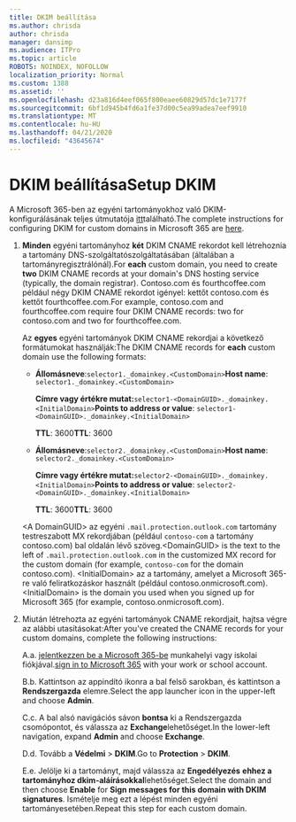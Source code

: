 ```yaml
---
title: DKIM beállítása
ms.author: chrisda
author: chrisda
manager: dansimp
ms.audience: ITPro
ms.topic: article
ROBOTS: NOINDEX, NOFOLLOW
localization_priority: Normal
ms.custom: 1388
ms.assetid: ''
ms.openlocfilehash: d23a816d4eef065f800eaee60829d57dc1e7177f
ms.sourcegitcommit: 6bf1d945b4fd6a1fe37d00c5ea99adea7eef9910
ms.translationtype: MT
ms.contentlocale: hu-HU
ms.lasthandoff: 04/21/2020
ms.locfileid: "43645674"
---
```

# <a name="setup-dkim"></a><span data-ttu-id="9aa52-102">DKIM beállítása</span><span class="sxs-lookup"><span data-stu-id="9aa52-102">Setup DKIM</span></span>

<span data-ttu-id="9aa52-103">A Microsoft 365-ben az egyéni tartományokhoz való DKIM-konfigurálásának teljes útmutatója [itt](https://docs.microsoft.com/office365/SecurityCompliance/use-dkim-to-validate-outbound-email#what-you-need-to-do-to-manually-set-up-dkim-in-office-365)található.</span><span class="sxs-lookup"><span data-stu-id="9aa52-103">The complete instructions for configuring DKIM for custom domains in Microsoft 365 are [here](https://docs.microsoft.com/office365/SecurityCompliance/use-dkim-to-validate-outbound-email#what-you-need-to-do-to-manually-set-up-dkim-in-office-365).</span></span>

1. <span data-ttu-id="9aa52-104">**Minden** egyéni tartományhoz **két** DKIM CNAME rekordot kell létrehoznia a tartomány DNS-szolgáltatószolgáltatásában (általában a tartományregisztrálónál).</span><span class="sxs-lookup"><span data-stu-id="9aa52-104">For **each** custom domain, you need to create **two** DKIM CNAME records at your domain's DNS hosting service (typically, the domain registrar).</span></span> <span data-ttu-id="9aa52-105">Contoso.com és fourthcoffee.com például négy DKIM CNAME rekordot igényel: kettőt contoso.com és kettőt fourthcoffee.com.</span><span class="sxs-lookup"><span data-stu-id="9aa52-105">For example, contoso.com and fourthcoffee.com require four DKIM CNAME records: two for contoso.com and two for fourthcoffee.com.</span></span>

   <span data-ttu-id="9aa52-106">Az **egyes** egyéni tartományok DKIM CNAME rekordjai a következő formátumokat használják:</span><span class="sxs-lookup"><span data-stu-id="9aa52-106">The DKIM CNAME records for **each** custom domain use the following formats:</span></span>

   - <span data-ttu-id="9aa52-107">**Állomásneve**:`selector1._domainkey.<CustomDomain>`</span><span class="sxs-lookup"><span data-stu-id="9aa52-107">**Host name**: `selector1._domainkey.<CustomDomain>`</span></span>

     <span data-ttu-id="9aa52-108">**Címre vagy értékre mutat:**`selector1-<DomainGUID>._domainkey.<InitialDomain>`</span><span class="sxs-lookup"><span data-stu-id="9aa52-108">**Points to address or value**: `selector1-<DomainGUID>._domainkey.<InitialDomain>`</span></span>

     <span data-ttu-id="9aa52-109">**TTL**: 3600</span><span class="sxs-lookup"><span data-stu-id="9aa52-109">**TTL**: 3600</span></span>

   - <span data-ttu-id="9aa52-110">**Állomásneve**:`selector2._domainkey.<CustomDomain>`</span><span class="sxs-lookup"><span data-stu-id="9aa52-110">**Host name**: `selector2._domainkey.<CustomDomain>`</span></span>

     <span data-ttu-id="9aa52-111">**Címre vagy értékre mutat:**`selector2-<DomainGUID>._domainkey.<InitialDomain>`</span><span class="sxs-lookup"><span data-stu-id="9aa52-111">**Points to address or value**: `selector2-<DomainGUID>._domainkey.<InitialDomain>`</span></span>

     <span data-ttu-id="9aa52-112">**TTL**: 3600</span><span class="sxs-lookup"><span data-stu-id="9aa52-112">**TTL**: 3600</span></span>

   <span data-ttu-id="9aa52-113">\<A DomainGUID\> az egyéni `.mail.protection.outlook.com` tartomány testreszabott MX rekordjában (például `contoso-com` a tartomány contoso.com) bal oldalán lévő szöveg.</span><span class="sxs-lookup"><span data-stu-id="9aa52-113">\<DomainGUID\> is the text to the left of `.mail.protection.outlook.com` in the customized MX record for the custom domain (for example, `contoso-com` for the domain contoso.com).</span></span> <span data-ttu-id="9aa52-114">\<InitialDomain\> az a tartomány, amelyet a Microsoft 365-re való feliratkozáskor használt (például contoso.onmicrosoft.com).</span><span class="sxs-lookup"><span data-stu-id="9aa52-114">\<InitialDomain\> is the domain you used when you signed up for Microsoft 365 (for example, contoso.onmicrosoft.com).</span></span>

2. <span data-ttu-id="9aa52-115">Miután létrehozta az egyéni tartományok CNAME rekordjait, hajtsa végre az alábbi utasításokat:</span><span class="sxs-lookup"><span data-stu-id="9aa52-115">After you've created the CNAME records for your custom domains, complete the following instructions:</span></span>

   <span data-ttu-id="9aa52-116">A.</span><span class="sxs-lookup"><span data-stu-id="9aa52-116">a.</span></span> <span data-ttu-id="9aa52-117">[jelentkezzen be a Microsoft 365-be](https://support.office.microsoft.com/article/e9eb7d51-5430-4929-91ab-6157c5a050b4) munkahelyi vagy iskolai fiókjával.</span><span class="sxs-lookup"><span data-stu-id="9aa52-117">[sign in to Microsoft 365](https://support.office.microsoft.com/article/e9eb7d51-5430-4929-91ab-6157c5a050b4) with your work or school account.</span></span>

   <span data-ttu-id="9aa52-118">B.</span><span class="sxs-lookup"><span data-stu-id="9aa52-118">b.</span></span> <span data-ttu-id="9aa52-119">Kattintson az appindító ikonra a bal felső sarokban, és kattintson a **Rendszergazda** elemre.</span><span class="sxs-lookup"><span data-stu-id="9aa52-119">Select the app launcher icon in the upper-left and choose **Admin**.</span></span>

   <span data-ttu-id="9aa52-120">C.</span><span class="sxs-lookup"><span data-stu-id="9aa52-120">c.</span></span> <span data-ttu-id="9aa52-121">A bal alsó navigációs sávon **bontsa** ki a Rendszergazda csomópontot, és válassza az **Exchange**lehetőséget.</span><span class="sxs-lookup"><span data-stu-id="9aa52-121">In the lower-left navigation, expand **Admin** and choose **Exchange**.</span></span>

   <span data-ttu-id="9aa52-122">D.</span><span class="sxs-lookup"><span data-stu-id="9aa52-122">d.</span></span> <span data-ttu-id="9aa52-123">Tovább a **Védelmi** > **DKIM**.</span><span class="sxs-lookup"><span data-stu-id="9aa52-123">Go to **Protection** > **DKIM**.</span></span>

   <span data-ttu-id="9aa52-124">E.</span><span class="sxs-lookup"><span data-stu-id="9aa52-124">e.</span></span> <span data-ttu-id="9aa52-125">Jelölje ki a tartományt, majd válassza az **Engedélyezés** **ehhez a tartományhoz dkim-aláírásokkal**lehetőséget.</span><span class="sxs-lookup"><span data-stu-id="9aa52-125">Select the domain and then choose **Enable** for **Sign messages for this domain with DKIM signatures**.</span></span> <span data-ttu-id="9aa52-126">Ismételje meg ezt a lépést minden egyéni tartományesetében.</span><span class="sxs-lookup"><span data-stu-id="9aa52-126">Repeat this step for each custom domain.</span></span>

